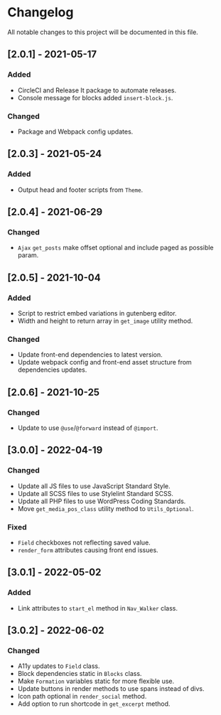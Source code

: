 # Changelog

All notable changes to this project will be documented in this file.

## [2.0.1] - 2021-05-17

### Added
- CircleCI and Release It package to automate releases.
- Console message for blocks added `insert-block.js`.

### Changed
- Package and Webpack config updates.

## [2.0.3] - 2021-05-24

### Added
- Output head and footer scripts from `Theme`.

## [2.0.4] - 2021-06-29

### Changed
- `Ajax` `get_posts` make offset optional and include paged as possible param.

## [2.0.5] - 2021-10-04

### Added
- Script to restrict embed variations in gutenberg editor.
- Width and height to return array in `get_image` utility method.

### Changed
- Update front-end dependencies to latest version.
- Update webpack config and front-end asset structure from dependencies updates.

## [2.0.6] - 2021-10-25

### Changed
- Update to use `@use`/`@forward` instead of `@import`.

## [3.0.0] - 2022-04-19

### Changed
- Update all JS files to use JavaScript Standard Style.
- Update all SCSS files to use Stylelint Standard SCSS.
- Update all PHP files to use WordPress Coding Standards.
- Move `get_media_pos_class` utility method to `Utils_Optional`.

### Fixed
- `Field` checkboxes not reflecting saved value.
- `render_form` attributes causing front end issues.

## [3.0.1] - 2022-05-02

### Added
- Link attributes to `start_el` method in `Nav_Walker` class.

## [3.0.2] - 2022-06-02

### Changed
- A11y updates to `Field` class.
- Block dependencies static in `Blocks` class.
- Make `Formation` variables static for more flexible use.
- Update buttons in render methods to use spans instead of divs.
- Icon path optional in `render_social` method.
- Add option to run shortcode in `get_excerpt` method.
